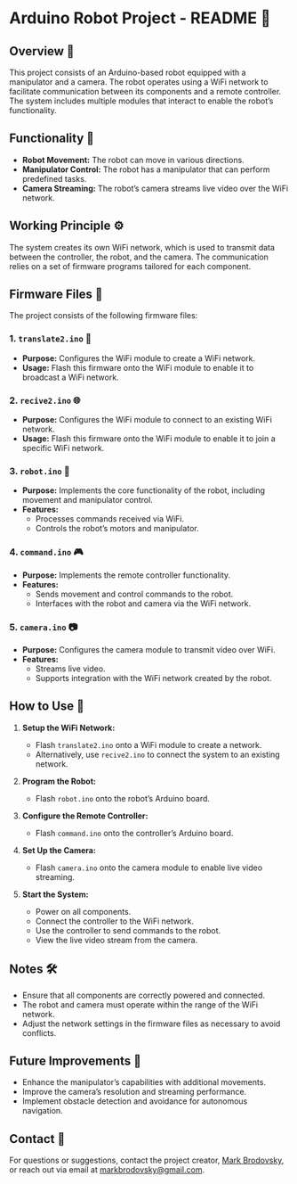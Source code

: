 # Arduino Robot Project - README 🚀

## Overview 📝
This project consists of an Arduino-based robot equipped with a manipulator and a camera. The robot operates using a WiFi network to facilitate communication between its components and a remote controller. The system includes multiple modules that interact to enable the robot’s functionality.

## Functionality 🎯
- **Robot Movement:** The robot can move in various directions.
- **Manipulator Control:** The robot has a manipulator that can perform predefined tasks.
- **Camera Streaming:** The robot’s camera streams live video over the WiFi network.

## Working Principle ⚙️
The system creates its own WiFi network, which is used to transmit data between the controller, the robot, and the camera. The communication relies on a set of firmware programs tailored for each component.

## Firmware Files 📂
The project consists of the following firmware files:

### 1. **`translate2.ino`** 📡
- **Purpose:** Configures the WiFi module to create a WiFi network.
- **Usage:** Flash this firmware onto the WiFi module to enable it to broadcast a WiFi network.

### 2. **`recive2.ino`** 🌐
- **Purpose:** Configures the WiFi module to connect to an existing WiFi network.
- **Usage:** Flash this firmware onto the WiFi module to enable it to join a specific WiFi network.

### 3. **`robot.ino`** 🤖
- **Purpose:** Implements the core functionality of the robot, including movement and manipulator control.
- **Features:**
  - Processes commands received via WiFi.
  - Controls the robot’s motors and manipulator.

### 4. **`command.ino`** 🎮
- **Purpose:** Implements the remote controller functionality.
- **Features:**
  - Sends movement and control commands to the robot.
  - Interfaces with the robot and camera via the WiFi network.

### 5. **`camera.ino`** 📷
- **Purpose:** Configures the camera module to transmit video over WiFi.
- **Features:**
  - Streams live video.
  - Supports integration with the WiFi network created by the robot.

## How to Use 🚀
1. **Setup the WiFi Network:**
   - Flash `translate2.ino` onto a WiFi module to create a network.
   - Alternatively, use `recive2.ino` to connect the system to an existing network.

2. **Program the Robot:**
   - Flash `robot.ino` onto the robot’s Arduino board.

3. **Configure the Remote Controller:**
   - Flash `command.ino` onto the controller’s Arduino board.

4. **Set Up the Camera:**
   - Flash `camera.ino` onto the camera module to enable live video streaming.

5. **Start the System:**
   - Power on all components.
   - Connect the controller to the WiFi network.
   - Use the controller to send commands to the robot.
   - View the live video stream from the camera.

## Notes 🛠️
- Ensure that all components are correctly powered and connected.
- The robot and camera must operate within the range of the WiFi network.
- Adjust the network settings in the firmware files as necessary to avoid conflicts.

## Future Improvements 🚀
- Enhance the manipulator’s capabilities with additional movements.
- Improve the camera’s resolution and streaming performance.
- Implement obstacle detection and avoidance for autonomous navigation.

## Contact 📧
For questions or suggestions, contact the project creator, [Mark Brodovsky](https://github.com/MarkRBro69), or reach out via email at markbrodovsky@gmail.com.
